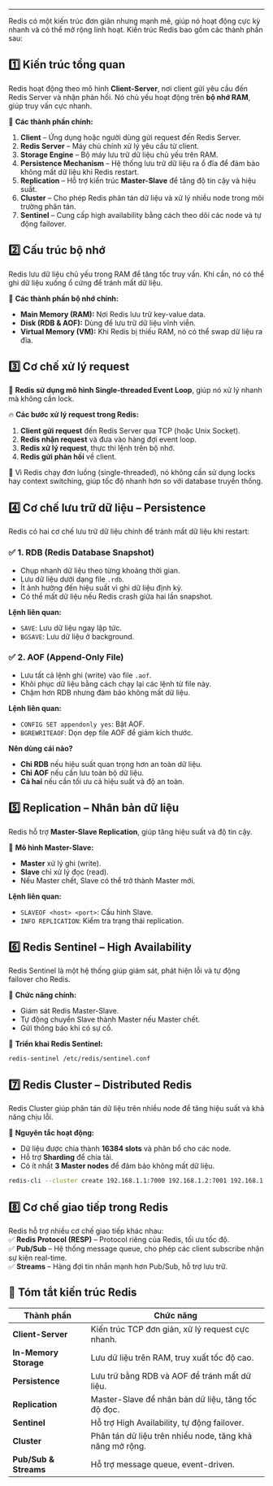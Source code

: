
---
Redis có một kiến trúc đơn giản nhưng mạnh mẽ, giúp nó hoạt động cực kỳ nhanh và có thể mở rộng linh hoạt. Kiến trúc Redis bao gồm các thành phần sau:

## **1️⃣ Kiến trúc tổng quan**

Redis hoạt động theo mô hình **Client-Server**, nơi client gửi yêu cầu đến Redis Server và nhận phản hồi. Nó chủ yếu hoạt động trên **bộ nhớ RAM**, giúp truy vấn cực nhanh.

📌 **Các thành phần chính:**

1. **Client** – Ứng dụng hoặc người dùng gửi request đến Redis Server.
2. **Redis Server** – Máy chủ chính xử lý yêu cầu từ client.
3. **Storage Engine** – Bộ máy lưu trữ dữ liệu chủ yếu trên RAM.
4. **Persistence Mechanism** – Hệ thống lưu trữ dữ liệu ra ổ đĩa để đảm bảo không mất dữ liệu khi Redis restart.
5. **Replication** – Hỗ trợ kiến trúc **Master-Slave** để tăng độ tin cậy và hiệu suất.
6. **Cluster** – Cho phép Redis phân tán dữ liệu và xử lý nhiều node trong môi trường phân tán.
7. **Sentinel** – Cung cấp high availability bằng cách theo dõi các node và tự động failover.

## **2️⃣ Cấu trúc bộ nhớ**

Redis lưu dữ liệu chủ yếu trong RAM để tăng tốc truy vấn. Khi cần, nó có thể ghi dữ liệu xuống ổ cứng để tránh mất dữ liệu.

📌 **Các thành phần bộ nhớ chính:**

- **Main Memory (RAM):** Nơi Redis lưu trữ key-value data.
- **Disk (RDB & AOF):** Dùng để lưu trữ dữ liệu vĩnh viễn.
- **Virtual Memory (VM):** Khi Redis bị thiếu RAM, nó có thể swap dữ liệu ra đĩa.

## **3️⃣ Cơ chế xử lý request**

📌 **Redis sử dụng mô hình Single-threaded Event Loop**, giúp nó xử lý nhanh mà không cần lock.

🔥 **Các bước xử lý request trong Redis:**

1. **Client gửi request** đến Redis Server qua TCP (hoặc Unix Socket).
2. **Redis nhận request** và đưa vào hàng đợi event loop.
3. **Redis xử lý request**, thực thi lệnh trên bộ nhớ.
4. **Redis gửi phản hồi** về client.

🔹 Vì Redis chạy đơn luồng (single-threaded), nó không cần sử dụng locks hay context switching, giúp tốc độ nhanh hơn so với database truyền thống.

## **4️⃣ Cơ chế lưu trữ dữ liệu – Persistence**

Redis có hai cơ chế lưu trữ dữ liệu chính để tránh mất dữ liệu khi restart:

### ✅ **1. RDB (Redis Database Snapshot)**

- Chụp nhanh dữ liệu theo từng khoảng thời gian.
- Lưu dữ liệu dưới dạng file `.rdb`.
- Ít ảnh hưởng đến hiệu suất vì ghi dữ liệu định kỳ.
- Có thể mất dữ liệu nếu Redis crash giữa hai lần snapshot.

**Lệnh liên quan:**

- `SAVE`: Lưu dữ liệu ngay lập tức.
- `BGSAVE`: Lưu dữ liệu ở background.

### ✅ **2. AOF (Append-Only File)**

- Lưu tất cả lệnh ghi (write) vào file `.aof`.
- Khôi phục dữ liệu bằng cách chạy lại các lệnh từ file này.
- Chậm hơn RDB nhưng đảm bảo không mất dữ liệu.

**Lệnh liên quan:**

- `CONFIG SET appendonly yes`: Bật AOF.
- `BGREWRITEAOF`: Dọn dẹp file AOF để giảm kích thước.

**Nên dùng cái nào?**

- **Chỉ RDB** nếu hiệu suất quan trọng hơn an toàn dữ liệu.
- **Chỉ AOF** nếu cần lưu toàn bộ dữ liệu.
- **Cả hai** nếu cần tối ưu cả hiệu suất và độ an toàn.

## **5️⃣ Replication – Nhân bản dữ liệu**

Redis hỗ trợ **Master-Slave Replication**, giúp tăng hiệu suất và độ tin cậy.

📌 **Mô hình Master-Slave:**

- **Master** xử lý ghi (write).
- **Slave** chỉ xử lý đọc (read).
- Nếu Master chết, Slave có thể trở thành Master mới.

**Lệnh liên quan:**

- `SLAVEOF <host> <port>`: Cấu hình Slave.
- `INFO REPLICATION`: Kiểm tra trạng thái replication.

## **6️⃣ Redis Sentinel – High Availability**

Redis Sentinel là một hệ thống giúp giám sát, phát hiện lỗi và tự động failover cho Redis.

📌 **Chức năng chính:**

- Giám sát Redis Master-Slave.
- Tự động chuyển Slave thành Master nếu Master chết.
- Gửi thông báo khi có sự cố.

🔹 **Triển khai Redis Sentinel:**
```
redis-sentinel /etc/redis/sentinel.conf
```

## **7️⃣ Redis Cluster – Distributed Redis**

Redis Cluster giúp phân tán dữ liệu trên nhiều node để tăng hiệu suất và khả năng chịu lỗi.

📌 **Nguyên tắc hoạt động:**

- Dữ liệu được chia thành **16384 slots** và phân bổ cho các node.
- Hỗ trợ **Sharding** để chia tải.
- Có ít nhất **3 Master nodes** để đảm bảo không mất dữ liệu.

```bash
redis-cli --cluster create 192.168.1.1:7000 192.168.1.2:7001 192.168.1.3:7002 --cluster-replicas 1
```

## **8️⃣ Cơ chế giao tiếp trong Redis**

Redis hỗ trợ nhiều cơ chế giao tiếp khác nhau:  
✅ **Redis Protocol (RESP)** – Protocol riêng của Redis, tối ưu tốc độ.  
✅ **Pub/Sub** – Hệ thống message queue, cho phép các client subscribe nhận sự kiện real-time.  
✅ **Streams** – Hàng đợi tin nhắn mạnh hơn Pub/Sub, hỗ trợ lưu trữ.

## 🚀 **Tóm tắt kiến trúc Redis**

| Thành phần            | Chức năng                                                |
| --------------------- | -------------------------------------------------------- |
| **Client-Server**     | Kiến trúc TCP đơn giản, xử lý request cực nhanh.         |
| **In-Memory Storage** | Lưu dữ liệu trên RAM, truy xuất tốc độ cao.              |
| **Persistence**       | Lưu trữ bằng RDB và AOF để tránh mất dữ liệu.            |
| **Replication**       | Master-Slave để nhân bản dữ liệu, tăng tốc độ đọc.       |
| **Sentinel**          | Hỗ trợ High Availability, tự động failover.              |
| **Cluster**           | Phân tán dữ liệu trên nhiều node, tăng khả năng mở rộng. |
| **Pub/Sub & Streams** | Hỗ trợ message queue, event-driven.                      |